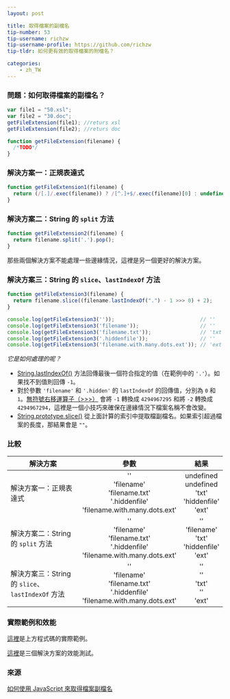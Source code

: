 ```yaml
---
layout: post

title: 取得檔案的副檔名
tip-number: 53
tip-username: richzw
tip-username-profile: https://github.com/richzw
tip-tldr: 如何更有效的取得檔案的附檔名？

categories:
    - zh_TW
---
```


### 問題：如何取得檔案的副檔名？

```javascript
var file1 = "50.xsl";
var file2 = "30.doc";
getFileExtension(file1); //returs xsl
getFileExtension(file2); //returs doc

function getFileExtension(filename) {
  /*TODO*/
}
```

### 解決方案一：正規表達式

```js
function getFileExtension1(filename) {
  return (/[.]/.exec(filename)) ? /[^.]+$/.exec(filename)[0] : undefined;
}
```

### 解決方案二：String 的 `split` 方法

```js
function getFileExtension2(filename) {
  return filename.split('.').pop();
}
```

那些兩個解決方案不能處理一些邊緣情況，這裡是另一個更好的解決方案。

### 解決方案三：String 的 `slice`、`lastIndexOf` 方法

```js
function getFileExtension3(filename) {
  return filename.slice((filename.lastIndexOf(".") - 1 >>> 0) + 2);
}

console.log(getFileExtension3(''));                            // ''
console.log(getFileExtension3('filename'));                    // ''
console.log(getFileExtension3('filename.txt'));                // 'txt'
console.log(getFileExtension3('.hiddenfile'));                 // ''
console.log(getFileExtension3('filename.with.many.dots.ext')); // 'ext'
```

_它是如何處理的呢？_

- [String.lastIndexOf()](https://developer.mozilla.org/en-US/docs/Web/JavaScript/Reference/Global_Objects/String/lastIndexOf) 方法回傳最後一個符合指定的值（在範例中的 `'.'`）。如果找不到值則回傳 `-1`。
- 對於參數 `'filename'` 和 `'.hidden'` 的 `lastIndexOf` 的回傳值，分別為 `0` 和 `1`。[無符號右移運算子（>>>）](https://developer.mozilla.org/en-US/docs/Web/JavaScript/Reference/Operators/Bitwise_Operators#%3E%3E%3E_%28Zero-fill_right_shift%29) 會將 `-1` 轉換成 `4294967295` 和將 `-2` 轉換成 `4294967294`，這裡是一個小技巧來確保在邊緣情況下檔案名稱不會改變。
- [String.prototype.slice()](https://developer.mozilla.org/en-US/docs/Web/JavaScript/Reference/Global_Objects/String/slice) 從上面計算的索引中提取檔副檔名。如果索引超過檔案的長度，那結果會是 `""`。

### 比較

| 解決方案                                  | 參數           | 結果  |
| ----------------------------------------- |:-------------------:|:--------:|
| 解決方案一：正規表達式                    | ''<br>  'filename' <br> 'filename.txt' <br> '.hiddenfile' <br> 'filename.with.many.dots.ext' | undefined <br> undefined <br> 'txt' <br> 'hiddenfile' <br> 'ext' <br> |
| 解決方案二：String 的 `split` 方法        | ''<br>  'filename' <br> 'filename.txt' <br> '.hiddenfile' <br> 'filename.with.many.dots.ext'            | '' <br> 'filename' <br> 'txt' <br> 'hiddenfile' <br> 'ext' <br> |
| 解決方案三：String 的 `slice`、`lastIndexOf` 方法 | ''<br>  'filename' <br> 'filename.txt' <br> '.hiddenfile' <br> 'filename.with.many.dots.ext'            | '' <br> '' <br> 'txt' <br> '' <br> 'ext' <br> |

### 實際範例和效能

[這裡](https://jsbin.com/tipofu/edit?js,console)是上方程式碼的實際範例。

[這裡](http://jsperf.com/extract-file-extension)是三個解決方案的效能測試。

### 來源

[如何使用 JavaScript 來取得檔案副檔名](http://stackoverflow.com/questions/190852/how-can-i-get-file-extensions-with-javascript)
